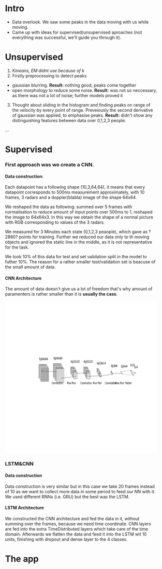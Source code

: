 # Intro

- Data overlook. We saw some peaks in the data moving with us while moving.
- Came up with ideas for supervised/unsupervised aproaches (not everything was successful, we'll guide you through it).

# Unsupervised

1. *Kmeans, EM didnt use because of k*
2. Firstly preprocessing to detect peaks
- gaussian blurring.  **Result:** nothing good, peaks come together
- open morphology to reduce some noise. **Result:** was not so neccessary, as there was not a lot of noise; further models proved it
3. Thought about sliding in the histogram and finding peaks on range of the velocity  by every point of range. Preveiously the second derivative of gaussian was applied, to emphasise peaks. **Result:** didn't show any distinguishing features between data over 0,1,2,3 people.

...

# Supervised

### First approach was wo create a CNN. 

#### Data construction:

Each datapoint has a following shape (10,3,64,64), it means that every datapoint corresponds to 500ms measurement approximately, with 10 frames, 3 radars and a doppler(blabla) image of the shape 64x64.

We reshaped the data as following: summed over 5 frames with normailsation to reduce amount of input points over 500ms to 1, reshaped the image to 64x64x3. In this way we obtain the shape of a normal picture with RGB corresponding to values of the 3 radars.

We measured for 3 Minutes each state (0,1,2,3 peaople), which gave as ?2880? points for training. Further we reduced our data only to th moving objects and ignored the static line in the middle, as it is not representative for the task.

We took 10% of this data for test and set validation split in the model to futher 10%. The reason for a rather smaller test/validation set is beacuse of the small amount of data.

#### CNN Architecture

The amount of data doesn't give us a lot of freedom that's why amount of paramenters is rather smaller than it is **usually the case**.

<img src="./img/cnn.png" alt="CNN" height="500"/>

### LSTM&CNN

#### Data construction

Data construction is very similar but in this case we take 20 frames instead of 10 as we want to collect more data in some period to feed our NN with it. We used different RNNs (i.e. GRU) but the best was the LSTM. 

#### LSTM Architecture

We constructed the CNN architecture and fed the data in it, without summing over the frames, because we need time coordinate. CNN layers are fed into the extra TimeDistributed layers which take care of the time domain. Afterwards we flatten the data and feed it into the LSTM wit 10 units, finishing with dropout and dense layer to the 4 classes.

# The app


